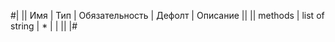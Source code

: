 
#|
|| Имя | Тип | Обязательность | Дефолт | Описание ||
|| methods | list of string | * |  |  ||
|#